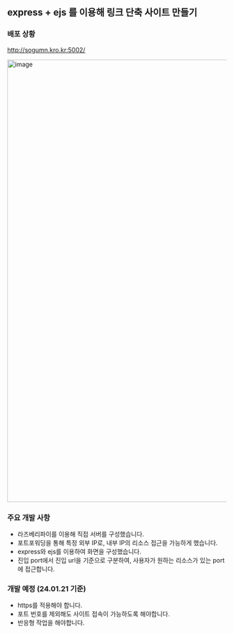 ## express + ejs 를 이용해 링크 단축 사이트 만들기

### 배포 상황

http://sogumn.kro.kr:5002/

<img width="1014" alt="image" src="https://github.com/keinn51/shorten_link_express/assets/79993356/7fc7b558-ca64-4ca1-aa9b-c63d0aaef888">

### 주요 개발 사항

- 라즈베리파이를 이용해 직접 서버를 구성했습니다.
- 포트포워딩을 통해 특정 외부 IP로, 내부 IP의 리소스 접근을 가능하게 했습니다.
- express와 ejs를 이용하여 화면을 구성했습니다.
- 진입 port에서 진입 url을 기준으로 구분하여, 사용자가 원하는 리소스가 있는 port에 접근합니다.

### 개발 예정 (24.01.21 기준)
- https를 적용해야 합니다.
- 포트 번호를 제외해도 사이트 접속이 가능하도록 해야합니다.
- 반응형 작업을 해야합니다.
